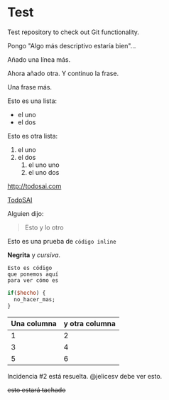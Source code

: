 # Test
Test repository to check out Git functionality.

Pongo "Algo más descriptivo estaría bien"...

Añado una línea más.

Ahora añado otra. Y continuo la frase.

Una frase más.

Esto es una lista:
* el uno
* el dos

Esto es otra lista:
1. el uno
1. el dos
    1. el uno uno
    1. el uno dos

http://todosai.com

[TodoSAI](http://todosai.com)

Alguien dijo:
> Esto
> y lo otro

Esto es una prueba de `código inline`

**Negrita** y *cursiva*.

    Esto es código
    que ponemos aquí
    para ver cómo es

```perl
if($hecho) {
  no_hacer_mas;
}
```

Una columna | y otra columna
----------- | --------------
1 | 2
3 | 4
5 | 6

Incidencia #2 está resuelta.
@jelicesv debe ver esto.

~~esto estará tachado~~
